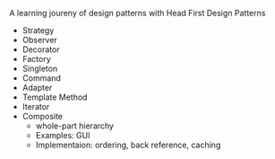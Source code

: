 A learning joureny of design patterns with Head First Design Patterns

- Strategy
- Observer
- Decorator
- Factory
- Singleton
- Command
- Adapter
- Template Method
- Iterator
- Composite
  - whole-part hierarchy
  - Examples: GUI
  - Implementaion: ordering, back reference, caching

